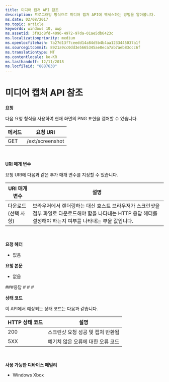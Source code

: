 ```yaml
---
title: 미디어 캡처 API 참조
description: 프로그래밍 방식으로 미디어 캡처 API에 액세스하는 방법을 알아봅니다.
ms.date: 02/08/2017
ms.topic: article
keywords: windows 10, uwp
ms.assetid: 3f92c8fd-4096-4972-97da-01ae5db6423c
ms.localizationpriority: medium
ms.openlocfilehash: 7a27d13f7ceedd14a84d5b4b4aa1233445037a1f
ms.sourcegitcommit: 8921a9cc0dd3e5665345ae8eca7ab7aeb83ccc6f
ms.translationtype: MT
ms.contentlocale: ko-KR
ms.lasthandoff: 12/11/2018
ms.locfileid: "8887630"
---
```

# <a name="media-capture-api-reference"></a>미디어 캡처 API 참조 #

**요청**

다음 요청 형식을 사용하여 현재 화면의 PNG 표현을 캡처할 수 있습니다.

| 메서드        | 요청 URI     | 
| ------------- |-----------------|
| GET           | /ext/screenshot |
<br>

**URI 매개 변수**

요청 URI에 다음과 같은 추가 매개 변수를 지정할 수 있습니다.


| URI 매개 변수      | 설명     | 
| ------------------ |-----------------|
| 다운로드(선택 사항)| 브라우저에서 렌더링하는 대신 호스트 브라우저가 스크린샷을 첨부 파일로 다운로드해야 함을 나타내는 HTTP 응답 헤더를 설정해야 하는지 여부를 나타내는 부울 값입니다.  |
<br>

**요청 헤더**

* 없음

**요청 본문**

* 없음

###<a name="response"></a>응답 # # #

**상태 코드**

이 API에서 예상되는 상태 코드는 다음과 같습니다.

| HTTP 상태 코드   | 설명     | 
| ------------------ |-----------------|
| 200                | 스크린샷 요청 성공 및 캡처 반환됨 |
| 5XX                | 예기치 않은 오류에 대한 오류 코드 |
<br>

**사용 가능한 디바이스 패밀리**

* Windows Xbox

